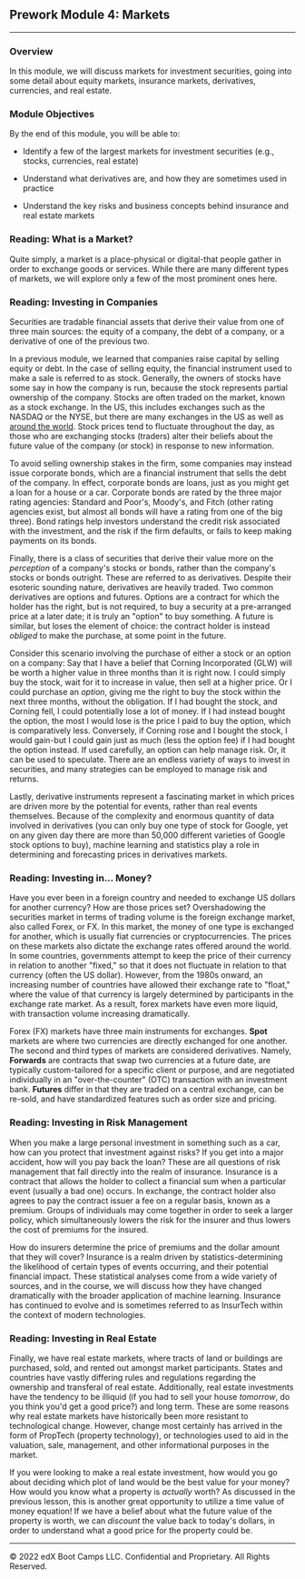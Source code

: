 ## Prework Module 4: Markets

---

### Overview

In this module, we will discuss markets for investment securities, going into some detail about equity markets, insurance markets, derivatives, currencies, and real estate.

### Module Objectives

By the end of this module, you will be able to:

* Identify a few of the largest markets for investment securities (e.g., stocks, currencies, real estate)

* Understand what derivatives are, and how they are sometimes used in practice

* Understand the key risks and business concepts behind insurance and real estate markets

### Reading: What is a Market?

Quite simply, a market is a place-physical or digital-that people gather in order to exchange goods or services. While there are many different types of markets, we will explore only a few of the most prominent ones here.

### Reading: Investing in Companies

Securities are tradable financial assets that derive their value from one of three main sources: the equity of a company, the debt of a company, or a derivative of one of the previous two.

In a previous module, we learned that companies raise capital by selling equity or debt. In the case of selling equity, the financial instrument used to make a sale is referred to as stock. Generally, the owners of stocks have some say in how the company is run, because the stock represents partial ownership of the company. Stocks are often traded on the market, known as a stock exchange. In the US, this includes exchanges such as the NASDAQ or the NYSE, but there are many exchanges in the US as well as [around the world](https://www.interactivebrokers.com/en/index.php?f=1562). Stock prices tend to fluctuate throughout the day, as those who are exchanging stocks (traders) alter their beliefs about the future value of the company (or stock) in response to new information.

To avoid selling ownership stakes in the firm, some companies may instead issue corporate bonds, which are a financial instrument that sells the debt of the company. In effect, corporate bonds are loans, just as you might get a loan for a house or a car. Corporate bonds are rated by the three major rating agencies: Standard and Poor's, Moody's, and Fitch (other rating agencies exist, but almost all bonds will have a rating from one of the big three). Bond ratings help investors understand the credit risk associated with the investment, and the risk if the firm defaults, or fails to keep making payments on its bonds.

Finally, there is a class of securities that derive their value more on the *perception* of a company's stocks or bonds, rather than the company's stocks or bonds outright. These are referred to as derivatives. Despite their esoteric sounding nature, derivatives are heavily traded. Two common derivatives are options and futures. Options are a contract for which the holder has the right, but is not required, to buy a security at a pre-arranged price at a later date; it is truly an "option" to buy something. A future is similar, but loses the element of choice: the contract holder is instead *obliged* to make the purchase, at some point in the future.

Consider this scenario involving the purchase of either a stock or an option on a company: Say that I have a belief that Corning Incorporated (GLW) will be worth a higher value in three months than it is right now. I could simply buy the stock, wait for it to increase in value, then sell at a higher price. Or I could purchase an *option*, giving me the right to buy the stock within the next three months, without the obligation. If I had bought the stock, and Corning fell, I could potentially lose a lot of money. If I had instead bought the option, the most I would lose is the price I paid to buy the option, which is comparatively less. Conversely, if Corning rose and I bought the stock, I would gain-but I could gain just as much (less the option fee) if I had bought the option instead. If used carefully, an option can help manage risk. Or, it can be used to speculate. There are an endless variety of ways to invest in securities, and many strategies can be employed to manage risk and returns.

Lastly, derivative instruments represent a fascinating market in which prices are driven more by the potential for events, rather than real events themselves. Because of the complexity and enormous quantity of data involved in derivatives (you can only buy one type of stock for Google, yet on any given day there are more than 50,000 different varieties of Google stock options to buy), machine learning and statistics play a role in determining and forecasting prices in derivatives markets.

### Reading: Investing in... Money?

Have you ever been in a foreign country and needed to exchange US dollars for another currency? How are those prices set? Overshadowing the securities market in terms of trading volume is the foreign exchange market, also called Forex, or FX. In this market, the money of one type is exchanged for another, which is usually fiat currencies or cryptocurrencies. The prices on these markets also dictate the exchange rates offered around the world. In some countries, governments attempt to keep the price of their currency in relation to another "fixed," so that it does not fluctuate in relation to that currency (often the US dollar). However, from the 1980s onward, an increasing number of countries have allowed their exchange rate to "float," where the value of that currency is largely determined by participants in the exchange rate market. As a result, forex markets have even more liquid, with transaction volume increasing dramatically.

Forex (FX) markets have three main instruments for exchanges. **Spot** markets are where two currencies are directly exchanged for one another. The second and third types of markets are considered derivatives. Namely, **Forwards** are contracts that swap two currencies at a future date, are typically custom-tailored for a specific client or purpose, and are negotiated individually in an "over-the-counter" (OTC) transaction with an investment bank. **Futures** differ in that they are traded on a central exchange, can be re-sold, and have standardized features such as order size and pricing.

### Reading: Investing in Risk Management

When you make a large personal investment in something such as a car, how can you protect that investment against risks? If you get into a major accident, how will you pay back the loan? These are all questions of risk management that fall directly into the realm of insurance. Insurance is a contract that allows the holder to collect a financial sum when a particular event (usually a bad one) occurs. In exchange, the contract holder also agrees to pay the contract issuer a fee on a regular basis, known as a premium. Groups of individuals may come together in order to seek a larger policy, which simultaneously lowers the risk for the insurer and thus lowers the cost of premiums for the insured.

How do insurers determine the price of premiums and the dollar amount that they will cover? Insurance is a realm driven by statistics-determining the likelihood of certain types of events occurring, and their potential financial impact. These statistical analyses come from a wide variety of sources, and in the course, we will discuss how they have changed dramatically with the broader application of machine learning. Insurance has continued to evolve and is sometimes referred to as InsurTech within the context of modern technologies.

### Reading: Investing in Real Estate

Finally, we have real estate markets, where tracts of land or buildings are purchased, sold, and rented out amongst market participants. States and countries have vastly differing rules and regulations regarding the ownership and transferal of real estate. Additionally, real estate investments have the tendency to be illiquid (if you had to sell your house *tomorrow*, do you think you'd get a good price?) and long term. These are some reasons why real estate markets have historically been more resistant to technological change. However, change most certainly has arrived in the form of PropTech (property technology), or technologies used to aid in the valuation, sale, management, and other informational purposes in the market.

If you were looking to make a real estate investment, how would you go about deciding which plot of land would be the best value for your money? How would you know what a property is *actually* worth? As discussed in the previous lesson, this is another great opportunity to utilize a time value of money equation! If we have a belief about what the future value of the property is worth, we can *discount* the value back to today's dollars, in order to understand what a good price for the property could be.

---

© 2022 edX Boot Camps LLC. Confidential and Proprietary. All Rights Reserved.
